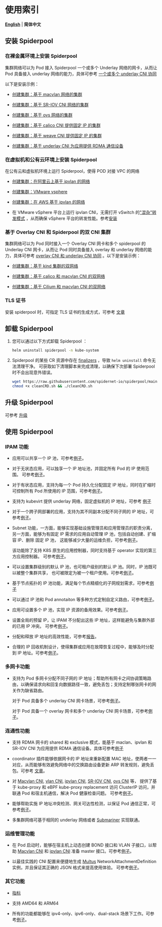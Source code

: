 # 使用索引

[**English**](./readme.md) | **简体中文**

## 安装 Spiderpool

### 在裸金属环境上安装 Spiderpool

集群网络可以为 Pod 接入 Spiderpool 一个或多个 Underlay 网络的网卡，从而让 Pod 具备接入 underlay 网络的能力，具体可参考 [一个或多个 underlay CNI 协同](../concepts/arch-zh_CN.md) 

以下是安装示例：

- [创建集群：基于 macvlan 网络的集群](./install/underlay/get-started-macvlan-zh_CN.md)

- [创建集群：基于 SR-IOV CNI 网络的集群](./install/underlay/get-started-sriov-zh_CN.md)

- [创建集群：基于 ovs 网络的集群](./install/underlay/get-started-ovs-zh_CN.md)

- [创建集群：基于 calico CNI 提供固定 IP 的集群](./install/underlay/get-started-calico-zh_CN.md)

- [创建集群：基于 weave CNI 提供固定 IP 的集群](./install/underlay/get-started-weave-zh_CN.md)

- [创建集群：基于 underlay CNI 为应用提供 RDMA 通信设备](./rdma-zh_CN.md)

### 在虚拟机和公有云环境上安装 Spiderpool

在公有云和虚拟机环境上运行 Spiderpool，使得 POD 对接 VPC 的网络

- [创建集群：在阿里云上基于 ipvlan 的网络](./install/cloud/get-started-alibaba-zh_CN.md)

- [创建集群：VMware vsphere](./install/cloud/get-started-vmware-zh_CN.md)

- [创建集群：在 AWS 基于 ipvlan 的网络](./install/cloud/get-started-aws-zh_CN.md)

- 在 VMware vSphere 平台上运行 ipvlan CNI，无需打开 vSwitch 的["混杂"转发模式](https://docs.vmware.com/cn/VMware-vSphere/8.0/vsphere-security/GUID-3507432E-AFEA-4B6B-B404-17A020575358.html) ，从而确保 vSphere 平台的转发性能。参考[安装](./install/cloud/get-started-vmware-zh_CN.md)

### 基于 Overlay CNI 和 Spiderpool 的双 CNI 集群

集群网络可以为 Pod 同时接入一个 Overlay CNI 网卡和多个 spiderpool 的 Underlay CNI 网卡，从而让 Pod 同时具备接入 overlay 和 underlay 网络的能力，具体可参考 [overlay CNI 和 underlay CNI 协同](../concepts/arch-zh_CN.md) 。以下是安装示例：

- [创建集群：基于 kind 集群的双网络](./install/get-started-kind-zh_CN.md)

- [创建集群：基于 calico 和 macvlan CNI 的双网络](./install/overlay/get-started-calico-zh_cn.md)

- [创建集群：基于 Cilium 和 macvlan CNI 的双网络](./install/overlay/get-started-cilium-zh_cn.md)

### TLS 证书

安装 spiderpool 时，可指定 TLS 证书的生成方式，可参考 [文章](./install/certificate.md)

## 卸载 Spiderpool

1. 您可以通过以下方式卸载 Spiderpool ：

    ```bash
    helm uninstall spiderpool -n kube-system
    ```

2. Spiderpool 的某些 CR 资源中存在 [finalizers](https://kubernetes.io/docs/concepts/overview/working-with-objects/finalizers/) ，导致 `helm uninstall` 命令无法清理干净。 可获取如下清理脚本来完成清理，以确保下次部署 Spiderpool 时不会出现意外错误。

    ```bash
    wget https://raw.githubusercontent.com/spidernet-io/spiderpool/main/tools/scripts/cleanCRD.sh
    chmod +x cleanCRD.sh && ./cleanCRD.sh
    ```

## 升级 Spiderpool

可参考 [升级](./install/upgrade.md)

## 使用 Spiderpool

### IPAM 功能

- 应用可以共享一个 IP 池，可参考[例子](./spider-affinity-zh_CN.md)。

- 对于无状态应用，可以独享一个 IP 地址池，并固定所有 Pod 的 IP 使用范围。 可参考[例子](./spider-subnet-zh_CN.md)。

- 对于有状态应用，支持为每一个 Pod 持久化分配固定 IP 地址，同时在扩缩时可控制所有 Pod 所使用的 IP 范围，可参考[例子](./statefulset-zh_CN.md)。

- 支持为 kubevirt 提供 underlay 网络，固定虚拟机的 IP 地址，可参考 [例子](./kubevirt-zh_CN.md)

- 对于一个跨子网部署的应用，支持为其不同副本分配不同子网的 IP 地址，可参考[例子](./network-topology-zh_CN.md)。

- Subnet 功能，一方面，能够实现基础设施管理员和应用管理员的职责分离，
  另一方面，能够为有固定 IP 需求的应用自动管理 IP 池，包括自动创建、扩缩容 IP、删除 固定 IP 池，
  这能够减少大量的运维负担，可参考[例子](./spider-subnet-zh_CN.md)。

  该功能除了支持 K8S 原生的应用控制器，同时支持基于 operator 实现的第三方应用控制器。
  可参考[例子](./third-party-controller-zh_CN.md)。

- 可以设置集群级别的默认 IP 池，也可租户级别的默认 IP 池。同时，IP 池既可以被整个集群共享，
  也可被限定为被一个租户使用。可参考[例子](./spider-affinity-zh_CN.md)。

- 基于节点拓扑的 IP 池功能，满足每个节点精细化的子网规划需求，可参考[例子](./network-topology-zh_CN.md)

- 可以通过 IP 池和 Pod annotaiton 等多种方式定制自定义路由，可参考[例子](./route-zh_CN.md)。

- 应用可设置多个 IP 池，实现 IP 资源的备用效果。可参考[例子](./spider-ippool-zh_CN.md)。

- 设置全局的预留 IP，让 IPAM 不分配出这些 IP 地址，这样能避免与集群外部的已用 IP 冲突。
  可参考[例子](./reserved-ip-zh_CN.md)。

- 分配和释放 IP 地址的高效性能，可参考[报告](../concepts/ipam-performance-zh_CN.md)。

- 合理的 IP 回收机制设计，使得集群或应用在故障恢复过程中，能够及时分配到 IP 地址。可参考[例子](../concepts/ipam-des-zh_CN.md)。

### 多网卡功能

- 支持为 Pod 多网卡分配不同子网的 IP 地址；帮助所有网卡之间协调策略路由，以确保请求向和回复向数据路径一致，避免丢包；支持定制哪张网卡的网关作为缺省路由。

  对于 Pod 具备多个 underlay CNI 网卡场景，可参考[例子](./multi-interfaces-annotation.md)。

  对于 Pod 具备一个 overlay 网卡和多个 underlay CNI 网卡场景，可参考[例子](./install/overlay/get-started-calico-zh_cn.md)。

### 连通性功能

- 支持 RDMA 网卡的 shared 和 exclusive 模式，能基于 maclan、ipvlan 和 SR-IOV CNI 为应用提供 RDMA 通信设备。具体可参考[例子](./rdma-zh_CN.md)

- coordinator 插件能够依据网卡的 IP 地址来重新配置 MAC 地址，使两者一一对应，从而能够有效避免网络中的交换路由设备更新 ARP 转发规则，避免丢包。可参考 [文章](../concepts/coordinator-zh_CN.md#支持固定-pod-的-mac-地址前缀)。

- 对 [Macvlan CNI](https://github.com/containernetworking/plugins/tree/main/plugins/main/macvlan),
  [vlan CNI](https://github.com/containernetworking/plugins/tree/main/plugins/main/vlan),
  [ipvlan CNI](https://github.com/containernetworking/plugins/tree/main/plugins/main/ipvlan),
  [SR-IOV CNI](https://github.com/k8snetworkplumbingwg/sriov-cni),
  [ovs CNI](https://github.com/k8snetworkplumbingwg/ovs-cni) 等，
  提供了基于 kube-proxy 和 eBPF kube-proxy replacement 访问 ClusterIP 访问，并联通 Pod 和宿主机通信，解决 Pod 健康检查问题。
  可参考[例子](./underlay_cni_service-zh_CN.md)。

- 能够帮助实施 IP 地址冲突检测、网关可达性检测，以保证 Pod 通信正常，可参考[例子](../concepts/coordinator.md)。

- 多集群网络可基于相同的 underlay 网络或者 [Submariner](./submariner-zh_CN.md) 实现联通。

### 运维管理功能

- 在 Pod 启动时，能够在宿主机上动态创建 BOND 接口和 VLAN 子接口，以帮助
  [Macvlan CNI](https://github.com/containernetworking/plugins/tree/main/plugins/main/macvlan)
  和 [ipvlan CNI](https://github.com/containernetworking/plugins/tree/main/plugins/main/ipvlan)
  准备 master 接口。可参考[例子](../reference/plugin-ifacer.md)。

- 以最佳实践的 CNI 配置来便捷地生成 [Multus](https://github.com/k8snetworkplumbingwg/multus-cni)
  NetworkAttachmentDefinition 实例，并且保证其正确的 JSON 格式来提高使用体验。
  可参考[例子](./spider-multus-config-zh_CN.md)。

### 其它功能

- [指标](../reference/metrics.md)

- 支持 AMD64 和 ARM64

- 所有的功能都能够在 ipv4-only、ipv6-only、dual-stack 场景下工作。可参考[例子](./spider-ippool-zh_CN.md)。
